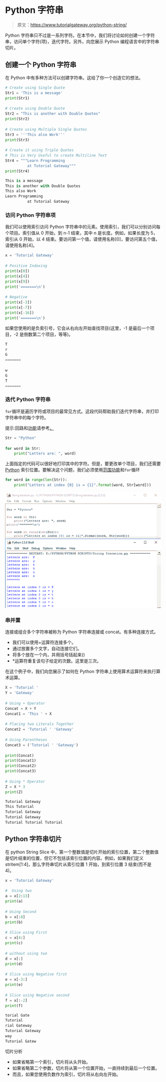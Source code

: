 # Python 字符串

> 原文：<https://www.tutorialgateway.org/python-string/>

Python 字符串只不过是一系列字符。在本节中，我们将讨论如何创建一个字符串，访问单个字符(项)，迭代字符。另外，向您展示 Python 编程语言中的字符串切片。

## 创建一个 Python 字符串

在 Python 中有多种方法可以创建字符串。这给了你一个创造它的想法。

```py
# Create using Single Quote
Str1 = 'This is a message'
print(Str1)

# Create using Double Quote
Str2 = "This is another with Double Quotes"
print(Str2)

# Create using Multiple Single Quotes
Str3 = '''This also Work'''
print(Str3)

# Create it using Triple Quotes
# This is Very Useful to create Multiline Text
Str4 = """Learn Programming
          at Tutorial Gateway"""
print(Str4)
```

```py
This is a message
This is another with Double Quotes
This also Work
Learn Programming
          at Tutorial Gateway
```

### 访问 Python 字符串项

我们可以使用索引访问 Python 字符串中的元素。使用索引，我们可以分别访问每个项目。索引值从 0 开始，到 n-1 结束，其中 n 是长度。例如，如果长度为 5，索引从 0 开始，以 4 结束。要访问第一个值，请使用名称[0]，要访问第五个值，请使用名称[4]。

```py
x = 'Tutorial Gateway'

# Positive Indexing
print(x[0])
print(x[4])
print(x[9])
print('=======\n')

# Negative 
print(x[-3])
print(x[-7])
print(x[-16])
print('=======\n')
```

如果您使用的是负索引号，它会从右向左开始查找项目(这里，-1 是最后一个项目，-2 是倒数第二个项目，等等)。

```py
T
r
G
=======

w
G
T
======= 
```

### 迭代 Python 字符串

`for`循环是遍历字符或项目的最常见方式。这段代码帮助我们迭代字符串，并打印字符串中的每个字符。

提示:回路和[功能](https://www.tutorialgateway.org/python-string-functions/)请参考[。](https://www.tutorialgateway.org/python-for-loop/)

```py
Str = "Python"

for word in Str:
    print("Letters are: ", word)
```

上面指定的代码可以很好地打印其中的字符。但是，要更改单个项目，我们还需要 [Python](https://www.tutorialgateway.org/python-tutorial/) 索引位置。要解决这个问题，我们必须使用[范围功能](https://www.tutorialgateway.org/python-range-function/)和`for`循环

```py
for word in range(len(Str)):
    print("Letters at index {0} is = {1}".format(word, Str[word]))
```

![Iterating Python String](img/ca1f2777bd47bb4803c98f7d3dd94f51.png)

### 串并置

连接或组合多个字符串被称为 Python 字符串连接或 concat。有多种连接方式。

*   我们可以使用+运算符连接多个。
*   通过放置多个文字，自动连接它们。
*   将多个放在一个内，并用括号括起来()
*   *运算符重复该句子给定的次数。这里是三次。

在这个例子中，我们向您展示了如何在 Python 字符串上使用算术运算符来执行算术运算。

```py
X = 'Tutorial '
Y = 'Gateway'

# Using + Operator
Concat = X + Y 
Concat1 = 'This ' + X

# Placing two Literals Together
Concat2 = 'Tutorial ' 'Gateway'

# Using Parentheses
Concat3 = ('Tutorial ' 'Gateway') 

print(Concat)
print(Concat1)
print(Concat2)
print(Concat3)

# Using * Operator
Z = X * 3
print(Z)
```

```py
Tutorial Gateway
This Tutorial 
Tutorial Gateway
Tutorial Gateway
Tutorial Tutorial Tutorial 
```

## Python 字符串切片

在 python String Slice 中，第一个整数值是切片开始的索引位置，第二个整数值是切片结束的位置，但它不包括该索引位置的内容。例如，如果我们定义 stritem[1:4]，那么字符串切片从索引位置 1 开始，到索引位置 3 结束(而不是 4)。

```py
x = 'Tutorial Gateway'

#  Using two
a = x[2:13] 
print(a)

# Using Second 
b = x[:8] 
print(b)

# Slice using First
c = x[4:] 
print(c)

# without using two 
d = x[:] 
print(d)

# Slice using Negative first
e = x[-3:] 
print(e)

# Slice using Negative second
f = x[:-2] 
print(f)
```

```py
torial Gate
Tutorial
rial Gateway
Tutorial Gateway
way
Tutorial Gatew
```

切片分析

*   如果省略第一个索引，切片将从头开始。
*   如果省略第二个参数，切片将从第一个位置开始，一直持续到最后一个位置。
*   而且，如果您使用负数作为索引，切片将从右向左开始。